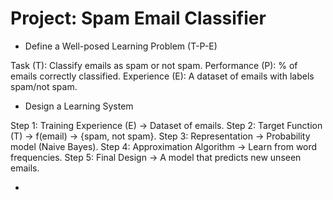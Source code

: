 # Project: Spam Email Classifier

* Define a Well-posed Learning Problem (T-P-E) 

Task (T): Classify emails as spam or not spam.
Performance (P): % of emails correctly classified.
Experience (E): A dataset of emails with labels spam/not spam.

* Design a Learning System

Step 1: Training Experience (E) → Dataset of emails.
Step 2: Target Function (T) → f(email) → {spam, not spam}.
Step 3: Representation → Probability model (Naive Bayes).
Step 4: Approximation Algorithm → Learn from word frequencies.
Step 5: Final Design → A model that predicts new unseen emails.

* 